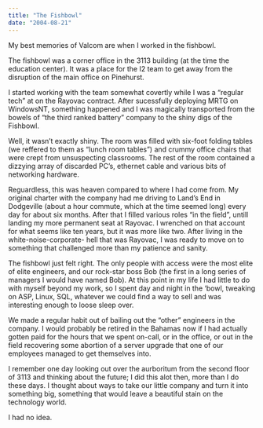 ```yaml
---
title: "The Fishbowl"
date: "2004-08-21"
---
```


<div class="content">
<p>My best memories of Valcom are when I worked in the fishbowl.</p>
<p>The fishbowl was a corner office in the 3113 building (at the time the
education center). It was a place for the I2 team to get away from the
disruption of the main office on Pinehurst.</p>
<p>I started working with the team somewhat covertly while I was a “regular tech”
at on the Rayovac contract. After sucessfully deploying MRTG on WindowsNT,
something happened and I was magically transported from the bowels of “the
third ranked battery” company to the shiny digs of the Fishbowl.</p>
<p>Well, it wasn’t exactly shiny. The room was filled with six-foot folding
tables (we reffered to them as “lunch room tables”) and crummy office chairs
that were crept from unsuspecting classrooms. The rest of the room contained a
dizzying array of discarded PC’s, ethernet cable and various bits of
networking hardware.</p>
<p>Reguardless, this was heaven compared to where I had come from. My original
charter with the company had me driving to Land’s End in Dodgeville (about a
hour commute, which at the time seemed long) every day for about six months.
After that I filled various roles “in the field”, untill landing my more
permanent seat at Rayovac. I wrenched on that account for what seems like ten
years, but it was more like two. After living in the white-noise-corporate-
hell that was Rayovac, I was ready to move on to something that challenged
more than my patience and sanity.</p>
<p>The fishbowl just felt right. The only people with access were the most elite
of elite engineers, and our rock-star boss Bob (the first in a long series of
managers I would have named Bob). At this point in my life I had little to do
with myself beyond my work, so I spent day and night in the ‘bowl, tweaking on
ASP, Linux, SQL, whatever we could find a way to sell and was interesting
enough to loose sleep over.</p>
<p>We made a regular habit out of bailing out the “other” engineers in the
company. I would probably be retired in the Bahamas now if I had actually
gotten paid for the hours that we spent on-call, or in the office, or out in
the field recovering some abortion of a server upgrade that one of our
employees managed to get themselves into.</p>
<p>I remember one day looking out over the aurboritum from the second floor of
3113 and thinking about the future; I did this alot then, more than I do these
days. I thought about ways to take our little company and turn it into
something big, something that would leave a beautiful stain on the technology
world.</p>
<p>I had no idea.</p>
</div>
